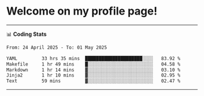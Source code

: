 # Welcome on my profile page!
<!-- print(("dralla"[::-1]+"s").capitalize()) -->

<!-- ---
👨🏻‍💻 **Busy With**
* Learning new Skills.
* Building small Projects.
* Being helpful. -->

---
📊 **Coding Stats**
<!--START_SECTION:waka-->

```txt
From: 24 April 2025 - To: 01 May 2025

YAML         33 hrs 35 mins  █████████████████████░░░░   83.92 %
Makefile     1 hr 49 mins    █░░░░░░░░░░░░░░░░░░░░░░░░   04.58 %
Markdown     1 hr 14 mins    ▓░░░░░░░░░░░░░░░░░░░░░░░░   03.10 %
Jinja2       1 hr 10 mins    ▓░░░░░░░░░░░░░░░░░░░░░░░░   02.95 %
Text         59 mins         ▓░░░░░░░░░░░░░░░░░░░░░░░░   02.47 %
```

<!--END_SECTION:waka-->
---
